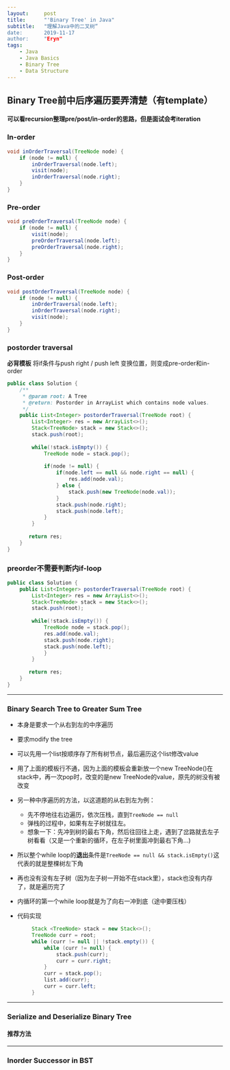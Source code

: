 ```yaml
---
layout:     post
title:      "'Binary Tree' in Java"
subtitle:   "理解Java中的二叉树“
date:       2019-11-17
author:     "Eryn"
tags:
    - Java
    - Java Basics
    - Binary Tree
    - Data Structure
---
```



## Binary Tree前中后序遍历要弄清楚（有template）

#### 可以看recursion整理pre/post/in-order的思路，但是面试会考iteration
### In-order
```java
void inOrderTraversal(TreeNode node) {
    if (node != null) {
        inOrderTraversal(node.left);
        visit(node);
        inOrderTraversal(node.right);
    }
}
```
### Pre-order
```java
void preOrderTraversal(TreeNode node) {
    if (node != null) {
        visit(node);
        preOrderTraversal(node.left);
        preOrderTraversal(node.right);
    }
}
```
### Post-order
```java
void postOrderTraversal(TreeNode node) {
    if (node != null) {
        inOrderTraversal(node.left);
        inOrderTraversal(node.right);
        visit(node);
    }
}
```
### postorder traversal
**必背模板**
将if条件与push right / push left 变换位置，则变成pre-order和in-order
```java
public class Solution {
    /**
     * @param root: A Tree
     * @return: Postorder in ArrayList which contains node values.
     */
    public List<Integer> postorderTraversal(TreeNode root) {
        List<Integer> res = new ArrayList<>();
        Stack<TreeNode> stack = new Stack<>();
        stack.push(root);
        
        while(!stack.isEmpty()) {
            TreeNode node = stack.pop();
            
            if(node != null) {
                if(node.left == null && node.right == null) {
                    res.add(node.val);
                } else {
                    stack.push(new TreeNode(node.val));
                }
                stack.push(node.right);
                stack.push(node.left);
            }
        }
       
       return res; 
    }
}
```

### preorder不需要判断内if-loop
```java
public class Solution {
    public List<Integer> postorderTraversal(TreeNode root) {
        List<Integer> res = new ArrayList<>();
        Stack<TreeNode> stack = new Stack<>();
        stack.push(root);
        
        while(!stack.isEmpty()) {
            TreeNode node = stack.pop();
            res.add(node.val);
            stack.push(node.right);
            stack.push(node.left);
            }
        }
       
       return res; 
    }
}
```

-------------------------------
### Binary Search Tree to Greater Sum Tree
* 本身是要求一个从右到左的中序遍历
* 要求modify the tree
* 可以先用一个list按顺序存了所有树节点，最后遍历这个list修改value

* 用了上面的模板行不通，因为上面的模板会重新放一个new TreeNode()在stack中，再一次pop时，改变的是new TreeNode的value，原先的树没有被改变
* 另一种中序遍历的方法，以这道题的从右到左为例：
    * 先不停地往右边遍历，依次压栈，直到```TreeNode == null```
    * 弹栈的过程中，如果有左子树就往左。
    * 想象一下：先冲到树的最右下角，然后往回往上走，遇到了岔路就去左子树看看（又是一个重新的循环，在左子树里面冲到最右下角...)
* 所以整个while loop的**退出**条件是```TreeNode == null && stack.isEmpty()```这代表的就是整棵树左下角
* 再也没有没有左子树（因为左子树一开始不在stack里），stack也没有内存了，就是遍历完了 
* 内循环的第一个while loop就是为了向右一冲到底（途中要压栈）
* 代码实现
```java
        Stack <TreeNode> stack = new Stack<>();
        TreeNode curr = root;
        while (curr != null || !stack.empty()) {
            while (curr != null) {
                stack.push(curr);
                curr = curr.right;
            }
            curr = stack.pop();
            list.add(curr);
            curr = curr.left;
        }
```



------------------------------
### Serialize and Deserialize Binary Tree
#### 推荐方法


------------------
### Inorder Successor in BST
